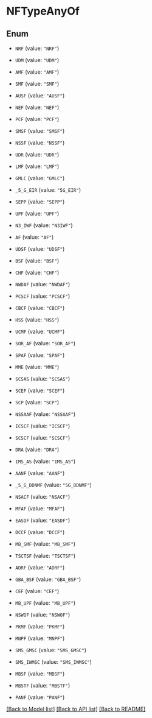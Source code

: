 # NFTypeAnyOf

## Enum


* `NRF` (value: `"NRF"`)

* `UDM` (value: `"UDM"`)

* `AMF` (value: `"AMF"`)

* `SMF` (value: `"SMF"`)

* `AUSF` (value: `"AUSF"`)

* `NEF` (value: `"NEF"`)

* `PCF` (value: `"PCF"`)

* `SMSF` (value: `"SMSF"`)

* `NSSF` (value: `"NSSF"`)

* `UDR` (value: `"UDR"`)

* `LMF` (value: `"LMF"`)

* `GMLC` (value: `"GMLC"`)

* `_5_G_EIR` (value: `"5G_EIR"`)

* `SEPP` (value: `"SEPP"`)

* `UPF` (value: `"UPF"`)

* `N3_IWF` (value: `"N3IWF"`)

* `AF` (value: `"AF"`)

* `UDSF` (value: `"UDSF"`)

* `BSF` (value: `"BSF"`)

* `CHF` (value: `"CHF"`)

* `NWDAF` (value: `"NWDAF"`)

* `PCSCF` (value: `"PCSCF"`)

* `CBCF` (value: `"CBCF"`)

* `HSS` (value: `"HSS"`)

* `UCMF` (value: `"UCMF"`)

* `SOR_AF` (value: `"SOR_AF"`)

* `SPAF` (value: `"SPAF"`)

* `MME` (value: `"MME"`)

* `SCSAS` (value: `"SCSAS"`)

* `SCEF` (value: `"SCEF"`)

* `SCP` (value: `"SCP"`)

* `NSSAAF` (value: `"NSSAAF"`)

* `ICSCF` (value: `"ICSCF"`)

* `SCSCF` (value: `"SCSCF"`)

* `DRA` (value: `"DRA"`)

* `IMS_AS` (value: `"IMS_AS"`)

* `AANF` (value: `"AANF"`)

* `_5_G_DDNMF` (value: `"5G_DDNMF"`)

* `NSACF` (value: `"NSACF"`)

* `MFAF` (value: `"MFAF"`)

* `EASDF` (value: `"EASDF"`)

* `DCCF` (value: `"DCCF"`)

* `MB_SMF` (value: `"MB_SMF"`)

* `TSCTSF` (value: `"TSCTSF"`)

* `ADRF` (value: `"ADRF"`)

* `GBA_BSF` (value: `"GBA_BSF"`)

* `CEF` (value: `"CEF"`)

* `MB_UPF` (value: `"MB_UPF"`)

* `NSWOF` (value: `"NSWOF"`)

* `PKMF` (value: `"PKMF"`)

* `MNPF` (value: `"MNPF"`)

* `SMS_GMSC` (value: `"SMS_GMSC"`)

* `SMS_IWMSC` (value: `"SMS_IWMSC"`)

* `MBSF` (value: `"MBSF"`)

* `MBSTF` (value: `"MBSTF"`)

* `PANF` (value: `"PANF"`)


[[Back to Model list]](../README.md#documentation-for-models) [[Back to API list]](../README.md#documentation-for-api-endpoints) [[Back to README]](../README.md)


